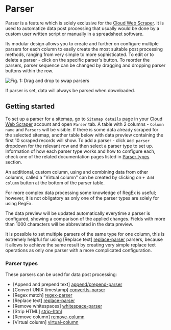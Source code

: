 # Parser

Parser is a feature which is solely exclusive for the [Cloud Web Scraper][cloud]. It is used to automatize data post processing that
usually would be done by a custom user written script or manually in a spreadsheet software. 

Its modular design allows you to create and further on configure multiple parsers for each column to easily create the most suitable post processing methods, 
ranging from very simple to more sophisticated. To edit or to delete a parser - click on the specific parser's button. 
To reorder the parsers, parser sequence can be changed by dragging and dropping parser buttons within the row.

![Fig. 1: Drag and drop to swap parsers][drag-n-drop]

If parser is set, data will always be parsed when downloaded.

## Getting started
 
To set up a parser for a sitemap, go to `Sitemap details` page in your [Cloud Web Scraper][cloud] account and open 
`Parser` tab. A table with 2 columns - `Column name` and `Parsers` will be visible. If there is some data already scraped for the selected sitemap, 
another table below with data preview containing the first 10 scraped records will show. To add a parser - click 
`Add parser` dropdown for the relevant row and then select a parser type to set up. Information of how each parser type works and how to configure each, check one of the related documentation pages listed in [Parser types](#parser-types) section. 

An additional, custom column, using and combining data from other columns, called a "Virtual column" can be created by clicking on `+ Add column` button at the bottom of the parser table.

For more complex data processing some knowledge of RegEx is useful; however, it is not obligatory as only one of the parser types are solely for 
using RegEx.

The data preview will be updated automatically everytime a parser is configured, showing a comparison of the applied changes. 
Fields with more than 1000 characters will be abbreviated in the data preview. 

It is possible to set multiple parsers of the same type for one column, this is extremely helpful for using [Replace text]
[replace-parser] parsers, because it allows to achieve the same result by creating very simple replace text operations as 
only one parser with a more complicated configuration.

### Parser types

These parsers can be used for data post processing:

 * [Append and prepend text] [append/prepend-parser]
 * [Convert UNIX timestamp] [convertts-parser]
 * [Regex match] [regex-parser]
 * [Replace text] [replace-parser]
 * [Remove whitespaces] [whitespace-parser]
 * [Strip HTML] [strip-html]
 * [Remove column] [remove-column]
 * [Virtual column] [virtual-column]

 
 [append/prepend-parser]: Parser/Append%20and%20prepend%20text.md
 [convertts-parser]: Parser/Convert%20UNIX%20timestamp.md
 [regex-parser]: Parser/Regex%20match.md
 [replace-parser]: Parser/Replace%20text.md
 [whitespace-parser]: Parser/Remove%20whitespaces.md
 [strip-html]: Parser/Strip%20HTML.md
 [remove-column]: Parser/Remove%20column.md
 [virtual-column]: Parser/Virtual%20column.md
 [drag-n-drop]: images/parsers/drag-n-drop.gif
 [cloud]: https://cloud.webscraper.io/
 
